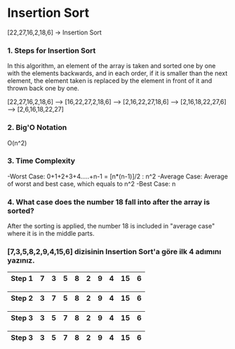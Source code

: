 # Insertion Sort 

[22,27,16,2,18,6] -> Insertion Sort

### 1. Steps for Insertion Sort

In this algorithm, an element of the array is taken and sorted one by one with the elements backwards, and in each order, if it is smaller than the next element, the element taken is replaced by the element in front of it and thrown back one by one.

[22,27,16,2,18,6] --> [16,22,27,2,18,6] --> [2,16,22,27,18,6] --> [2,16,18,22,27,6] --> [2,6,16,18,22,27]

### 2. Big'O Notation

O(n^2)

### 3. Time Complexity 

-Worst Case: 0+1+2+3+4…..+n-1 = [n*(n-1)]/2 : n^2
-Average Case: Average of worst and best case, which equals to n^2 
-Best Case: n 

### 4. What case does the number 18 fall into after the array is sorted?

After the sorting is applied, the number 18 is included in "average case" where it is in the middle parts.

### [7,3,5,8,2,9,4,15,6] dizisinin Insertion Sort'a göre ilk 4 adımını yazınız.

|Step 1|7|3|5|8|2|9|4|15|6|
|------|-|-|-|-|-|-|-|- |-|

|Step 2|3|7|5|8|2|9|4|15|6|
|------|-|-|-|-|-|-|-|- |-|

|Step 3|3|5|7|8|2|9|4|15|6|
|------|-|-|-|-|-|-|-|- |-|

|Step 3|3|5|7|8|2|9|4|15|6|
|------|-|-|-|-|-|-|-|- |-|
